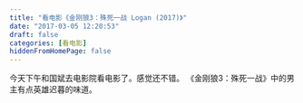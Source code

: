 ```yaml
---
title: "看电影《金刚狼3：殊死一战 Logan (2017)》"
date: "2017-03-05 12:20:53"
draft: false
categories: [看电影]
hiddenFromHomePage: false
---
```

今天下午和国斌去电影院看电影了。感觉还不错。 《金刚狼3：殊死一战》中的男主有点英雄迟暮的味道。
